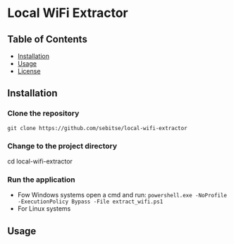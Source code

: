 # Local WiFi Extractor

## Table of Contents

- [Installation](#installation)
- [Usage](#usage)
- [License](#license)


## Installation

### Clone the repository
```git clone https://github.com/sebitse/local-wifi-extractor```

### Change to the project directory
cd local-wifi-extractor

### Run the application

- Fow Windows systems open a cmd and run: 
```powershell.exe -NoProfile -ExecutionPolicy Bypass -File extract_wifi.ps1```
- For Linux systems


## Usage
